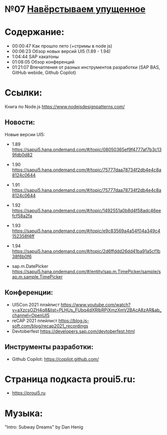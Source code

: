 # №07 [Навёрстываем упущенное]()

# Содержание:

- 00:00:47 Как прошло лето (+стримы в node js)
- 00:06:23 Обзор новых версий UI5 (1.89 - 1.94)
- 1:04:44 SAP хакатоны
- 01:08:05 Обзор конференций
- 01:21:07 Впечатления от разных инструментов разработки (SAP BAS, GitHub webide, Github Copilot)
 
# Ссылки:

Книга по Node.js https://www.nodejsdesignpatterns.com/

## Новости:
Новые версии UI5: 
- 1.89 https://sapui5.hana.ondemand.com/#/topic/08050365ef9f4777af7b3c139fdb0d82
- 1.90 https://sapui5.hana.ondemand.com/#/topic/75777daa78734f2db4e4c8a8124c0644
- 1.91 https://sapui5.hana.ondemand.com/#/topic/75777daa78734f2db4e4c8a8124c0644
- 1.92 https://sapui5.hana.ondemand.com/#/topic/1492551a0b8d4f58adc46eefcf58a2fa
- 1.93 https://sapui5.hana.ondemand.com/#/topic/e9c83569a4a54f04a349c4152358f4ff
- 1.94 https://sapui5.hana.ondemand.com/#/topic/2d6ffddd26dd41ba91a5cf1b38f6b0f6

- sap.m.DatePicker https://sapui5.hana.ondemand.com/#/entity/sap.m.TimePicker/sample/sap.m.sample.TimePicker

## Конференции:
- UI5Con 2021 плэйлист https://www.youtube.com/watch?v=aXzcsOZH4q8&list=PLHUs_FUbq4dXRIbRPiXmzXmV2BAcA8zAR&ab_channel=OpenUI5
- reCAP 2021 плейлист https://blog.js-soft.com/blog/recap2021_recordings
- Devtoberfest https://developers.sap.com/devtoberfest.html

## Инструменты разработки:
- Github Copilot: https://copilot.github.com/

# Страница подкаста proui5.ru:
 - https://proui5.ru

# Музыка:
 "Intro: Subway Dreams" by Dan Henig